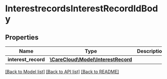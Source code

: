 # InterestrecordsInterestRecordIdBody

## Properties
Name | Type | Description | Notes
------------ | ------------- | ------------- | -------------
**interest_record** | [**\CareCloud\Model\InterestRecord**](InterestRecord.md) |  | [optional] 

[[Back to Model list]](../../README.md#documentation-for-models) [[Back to API list]](../../README.md#documentation-for-api-endpoints) [[Back to README]](../../README.md)

